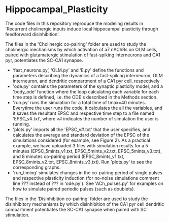 # Hippocampal_Plasticity

The code files in this repository reproduce the modeling results in 'Recurrent cholinergic inputs induce local hippocampal plasticity through feedforward disinhibition'.

The files in the 'Cholinergic co-pairing' folder are used to study the cholinergic mechanisms by which activation of a7 nAChRs on OLM cells, paired with glutamatergic stimulation of fast-spiking interneurons and CA1 pyr, potentiates the SC-CA1 synapse. 
- ‘fast_neurons.py’, ‘OLM.py’ and ‘E.py' define the functions and parameters describing the dynamics of a fast-spiking interneuron, OLM interneuron, and dendritic compartment of a CA1 pyr cell, respectively
- 'ode.py' contains the parameters of the synaptic plasticity model, and a 'body_ode' function where the loop calculating each variable for each time step is defined, i.e. the ODE's described in the Methods section.
- 'run.py' runs the simulation for a total time of tmax=40 minutes. Everytime the user runs the code, it calculates the all the variables, and it saves the resultant EPSC and respective time step to a file named ‘EPSC_v#.txt’, where v# indicates the number of simulation the user is running.
- 'plots.py' imports all the 'EPSC_v#.txt' that the user specifies, and calculates the average and standard deviation of the EPSC of the simulations considered (for example, see Figure 2). As a practical example, we have uploaded 3 files with simulation results for a 5 minutes (EPSC_5mints_v1.txt, EPSC_5mints_v2.txt, EPSC_5mints_v3.txt), and 8 minutes co-pairing period (EPSC_8mints_v1.txt, EPSC_8mints_v2.txt, EPSC_8mints_v3.txt). Run 'plots.py' to see the corresponding graphs.
- 'run_timing' simulates changes in the co-pairing period of single pulses and respective plasticity induction (for no-noise simulations comment line ??? instead of ??? in 'ode.py'). See 'ACh_pulses.py' for examples on how to simulate paired periodic pulses (such as doublets).

The files in the 'Disinhibition co-pairing' folder are used to study the disinhibitory mechanisms by which disinhibition of the CA1 pyr cell dendritic compartment potentiates the SC-CA1 synapse when paired with SC stimulation.
